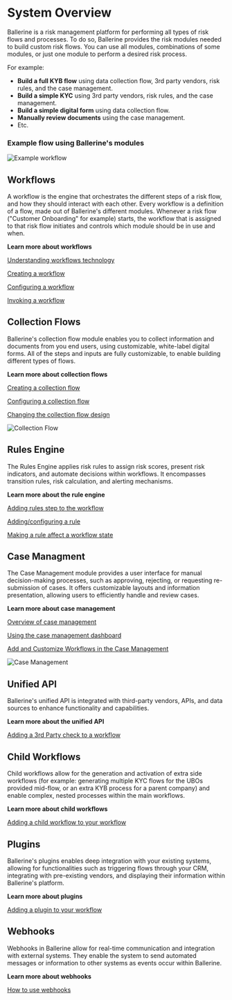 # System Overview


Ballerine is a risk management platform for performing all types of risk flows and processes. To do so, Ballerine provides the risk modules needed to build custom risk flows. You can use all modules, combinations of some modules, or just one module to perform a desired risk process.

For example: 
- **Build a full KYB flow** using data collection flow, 3rd party vendors, risk rules, and the case management. 
- **Build a simple KYC** using 3rd party vendors, risk rules, and the case management. 
- **Build a simple digital form** using data collection flow. 
- **Manually review documents** using the case management.
-  Etc.

### Example flow using Ballerine's modules

<img title="Example workflow" alt="Example workflow" src="https://uploads-ssl.webflow.com/62a3bad46800eb4715b2faf1/669ea9cfe853bf03be6dcbc3_Workflow%20example.png">



## Workflows
A workflow is the engine that orchestrates the different steps of a risk flow, and how they should interact with each other.
Every workflow is a definition of a flow, made out of Ballerine's different modules.
Whenever a risk flow ("Customer Onboarding" for example) starts, the workflow that is assigned to that risk flow initiates and controls which module should be in use and when.

**Learn more about workflows**

 [Understanding workflows technology](websites/docs/src/content/docs/en/learn/workflows_technology.md)

 [Creating a workflow](websites/docs/src/content/docs/en/learn/creating_a_workflow.md)

 [Configuring a workflow](websites/docs/src/content/docs/en/learn/configuring_a_workflow.md)

 [Invoking a workflow](websites/docs/src/content/docs/en/learn/invoking_a_workflow.md)


## Collection Flows
Ballerine's collection flow module enables you to collect information and documents from you end users, using customizable, white-label digital forms.
All of the steps and inputs are fully customizable, to enable building different types of flows.

**Learn more about collection flows**

[Creating a collection flow](websites/docs/src/content/docs/en/learn/creating_a_collection_flow)

[Configuring a collection flow](websites/docs/src/content/docs/en/learn/configuring_a_collection_flow.md)

[Changing the collection flow design](websites/docs/src/content/docs/en/learn/changing_the_collection_flow_design.md)


<img title="Collection Flow" alt="Collection Flow" src="https://uploads-ssl.webflow.com/62a3bad46800eb4715b2faf1/669eacfd54f5c71e9c9edb85_Collection%20flow%20example.png">




## Rules Engine
The Rules Engine applies risk rules to assign risk scores, present risk indicators, and automate decisions within workflows. It encompasses transition rules, risk calculation, and alerting mechanisms.

**Learn more about the rule engine**

[Adding rules step to the workflow](websites/docs/src/content/docs/en/learn/adding_rules_step_to_the_workflow.md)

[Adding/configuring a rule](websites/docs/src/content/docs/en/learn/adding_or_configuring_a_rule.md)

[Making a rule affect a workflow state](websites/docs/src/content/docs/en/learn/making_a_rule_affect_a_workflow_state.md)

## Case Managment
The Case Management module provides a user interface for manual decision-making processes, such as approving, rejecting, or requesting re-submission of cases. It offers customizable layouts and information presentation, allowing users to efficiently handle and review cases. 

**Learn more about case management**

[Overview of case management](websites/docs/src/content/docs/en/learn/overview_of_case_management.md) 

[Using the case management dashboard](websites/docs/src/content/docs/en/learn/using_the_case_management_dashboard.md) 

[Add and Customize Workflows in the Case Management](websites/docs/src/content/docs/en/learn/add_and_customize_workflows_in_the_case_management.md)


<img title="Case Management" alt="Case Management" src="https://uploads-ssl.webflow.com/62a3bad46800eb4715b2faf1/669eb373c7708310d2b4ac61_Case%20managment%20example.png">

## Unified API

Ballerine's unified API is integrated with third-party vendors, APIs, and data sources to enhance functionality and capabilities.

**Learn more about the unified API**

[Adding a 3rd Party check to a workflow]() 

## Child Workflows
Child workflows allow for the generation and activation of extra side workflows (for example: generating multiple KYC flows for the UBOs provided mid-flow, or an extra KYB process for a parent company) and enable complex, nested processes within the main workflows.

**Learn more about child workflows**

[Adding a child workflow to your workflow](websites/docs/src/content/docs/en/learn/adding_a_3rd_party_check_to_a_workflow.md) 

## Plugins

Ballerine's plugins enables deep integration with your existing systems, allowing for functionalities such as triggering flows through your CRM, integrating with pre-existing vendors, and displaying their information within Ballerine's platform.

**Learn more about plugins**

[Adding a plugin to your workflow](websites/docs/src/content/docs/en/learn/adding_a_plugin_to_your_workflow.md) 


## Webhooks
Webhooks in Ballerine allow for real-time communication and integration with external systems. They enable the system to send automated messages or information to other systems as events occur within Ballerine.

**Learn more about webhooks**

[How to use webhooks](websites/docs/src/content/docs/en/learn/how_to_use_webhooks.md)  

